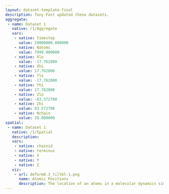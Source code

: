 ```yaml
---
layout: dataset-template-final
description: Tony Fast updated these datasets.
aggregate: 
 - name: Dataset 1
   native: /1/Aggregate
   vars: 
    - native: timestep
      value: 20000000.000000
    - native: Natoms
      value: 7999.000000
    - native: Xlo
      value: -17.762800
    - native: Xhi
      value: 17.762800
    - native: Ylo
      value: -17.762800
    - native: Yhi
      value: 17.762800
    - native: Zlo
      value: -83.572700
    - native: Zhi
      value: 83.572700
    - native: Nchain
      value: 20.000000
spatial: 
 - name: Dataset 1
   native: /1/Spatial
   description: 
   vars: 
    - native: chainid
    - native: terminus
    - native: X
    - native: Y
    - native: Z
   viz: 
    - url: deform0.3_tilt6l-1.png
      name: Atomic Positions
      description: The location of an atoms in a molecular dynamics simulation.
---
```

